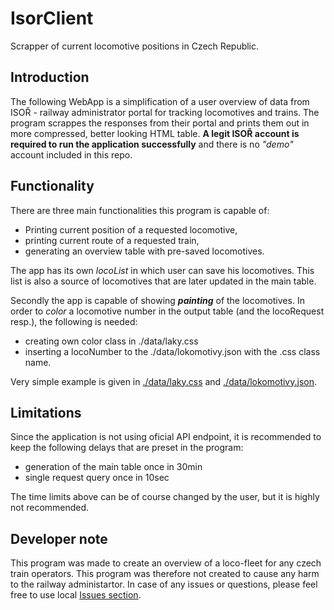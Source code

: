 # IsorClient
Scrapper of current locomotive positions in Czech Republic.

## Introduction
The following WebApp is a simplification of a user overview of data from ISOŘ - railway administrator portal for tracking locomotives and trains. The program scrappes the responses from their portal and prints them out in more compressed, better looking HTML table.
**A legit ISOŘ account is required to run the application successfully** and there is no *"demo"* account included in this repo.

## Functionality
There are three main functionalities this program is capable of:
- Printing current position of a requested locomotive,
- printing current route of a requested train,
- generating an overview table with pre-saved locomotives.

The app has its own *locoList* in which user can save his locomotives. This list is also a source of locomotives that are later updated in the main table.

Secondly the app is capable of showing ***painting*** of the locomotives. In order to *color* a locomotive number in the output table (and the locoRequest resp.), the following is needed:
- creating own color class in ./data/laky.css
- inserting a locoNumber to the ./data/lokomotivy.json with the .css class name.

Very simple example is given in [./data/laky.css](https://github.com/MikolasFromm/IsorClient/blob/main/data/laky.css) and [./data/lokomotivy.json](https://github.com/MikolasFromm/IsorClient/blob/main/data/lokomotivy.json).

## Limitations
Since the application is not using oficial API endpoint, it is recommended to keep the following delays that are preset in the program:
- generation of the main table once in 30min
- single request query once in 10sec

The time limits above can be of course changed by the user, but it is highly not recommended.

## Developer note
This program was made to create an overview of a loco-fleet for any czech train operators. This program was therefore not created to cause any harm to the railway administartor.
In case of any issues or questions, please feel free to use local [Issues section](https://github.com/MikolasFromm/IsorClient/issues).
